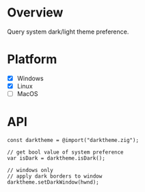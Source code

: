 # Overview

Query system dark/light theme preference.

# Platform

 - [x] Windows
 - [x] Linux
 - [ ] MacOS

# API

```zig
const darktheme = @import("darktheme.zig");

// get bool value of system preference
var isDark = darktheme.isDark();

// windows only
// apply dark borders to window
darktheme.setDarkWindow(hwnd);
```
